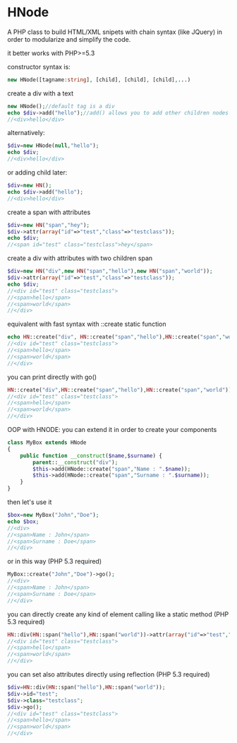 HNode
=====

A PHP class to build HTML/XML snipets with chain syntax (like JQuery) in order to modularize and simplify the code.




it better works with PHP>=5.3

constructor syntax is: 

```php
new HNode([tagname:string], [child], [child], [child],...)
```

create a div with a text
```php
new HNode();//default tag is a div
echo $div->add("hello");//add() allows you to add other children nodes or text
//<div>hello</div>
```

alternatively:
```php
$div=new HNode(null,"hello");
echo $div;
//<div>hello</div>
```

or adding child later:
```php
$div=new HN();
echo $div->add("hello");
//<div>hello</div>
```

create a span with attributes 
```php
$div=new HN("span","hey");
$div->attr(array("id"=>"test","class"=>"testclass"));
echo $div;
//<span id="test" class="testclass">hey</span>
```

create a div with attributes with two children span
```php
$div=new HN("div",new HN("span","hello"),new HN("span","world"));
$div->attr(array("id"=>"test","class"=>"testclass"));
echo $div;
//<div id="test" class="testclass">
//<span>hello</span>
//<span>world</span>
//</div>
```

equivalent with fast syntax with ::create static function
```php
echo HN::create("div", HN::create("span","hello"),HN::create("span","world"))->attr(array("id"=>"test","class"=>"testclass"));
//<div id="test" class="testclass">
//<span>hello</span>
//<span>world</span>
//</div>
```

you can print directly with go()
```php
HN::create("div",HN::create("span","hello"),HN::create("span","world"))->attr(array("id"=>"test","class"=>"testclass"))->go();
//<div id="test" class="testclass">
//<span>hello</span>
//<span>world</span>
//</div>
```

OOP with HNODE: you can extend it in order to create your components
```php
class MyBox extends HNode
{
    public function __construct($name,$surname) {
        parent::__construct("div");
        $this->add(HNode::create("span","Name : ".$name));
        $this->add(HNode::create("span","Surname : ".$surname));
    }
}
```

then let's use it
```php
$box=new MyBox("John","Doe");
echo $box;
//<div>
//<span>Name : John</span>
//<span>Surname : Doe</span>
//</div>
```

or in this way (PHP 5.3 required)
```php
MyBox::create("John","Doe")->go();
//<div>
//<span>Name : John</span>
//<span>Surname : Doe</span>
//</div>
```


you can directly create any kind of element calling like a static method (PHP 5.3 required)
```php
HN::div(HN::span("hello"),HN::span("world"))->attr(array("id"=>"test","class"=>"testclass"))->go();
//<div id="test" class="testclass">
//<span>hello</span>
//<span>world</span>
//</div>
```



you can set also attributes directly using reflection (PHP 5.3 required)
```php
$div=HN::div(HN::span("hello"),HN::span("world"));
$div->id="test";
$div->class="testclass";
$div->go();
//<div id="test" class="testclass">
//<span>hello</span>
//<span>world</span>
//</div>
```